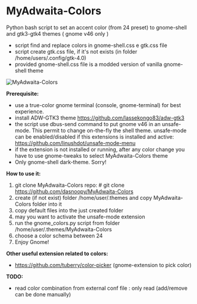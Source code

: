 # MyAdwaita-Colors

Python bash script to set an accent color (from 24 preset) to gnome-shell and gtk3-gtk4 themes ( gnome v46 only )
- script find and replace colors in gnome-shell.css e gtk.css file
- script create gtk.css file,  if it's not exists (in folder /home/users/.config/gtk-4.0)
- provided gnome-shell.css file is a modded version of vanilla gnome-shell theme
 
![MyAdwaita-Colors](https://raw.github.com/dasnoopy/MyAdwaita-Colors/main/screenshot/MyAdwaita-Colors.png)

**Prerequisite:**

 - use a true-color gnome terminal (console, gnome-terminal) for best experience.
 - install ADW-GTK3 theme  https://github.com/lassekongo83/adw-gtk3
 - the script use dbus-send command to put gnome v46 in an unsafe-mode. This permit to change on-the-fly the shell theme.
   unsafe-mode can be enabled/disabled if this extensions is installed and active: https://github.com/linushdot/unsafe-mode-menu
 - if the extension is not installed or running, after any color change you have to use gnome-tweaks to select MyAdwaita-Colors theme
 - Only gnome-shell dark-theme. Sorry!

**How to use it:** 
1) git clone MyAdwaita-Colors repo: # git clone https://github.com/dasnoopy/MyAdwaita-Colors
2) create (if not exist) folder /home/user/.themes and copy MyAdwaita-Colors folder into it
3) copy default files into the just created folder 
4) may you want to activate the unsafe-mode extension 
5) run the gnome_colors.py script from folder /home/user/.themes/MyAdwaita-Colors
6) choose a color schema between 24
7) Enjoy Gnome!

**Other useful extension related to colors:**
- https://github.com/tuberry/color-picker (gnome-extension to pick color)

 **TODO:**
- read color combination from external conf file : only read (add/remove can be done manually)



